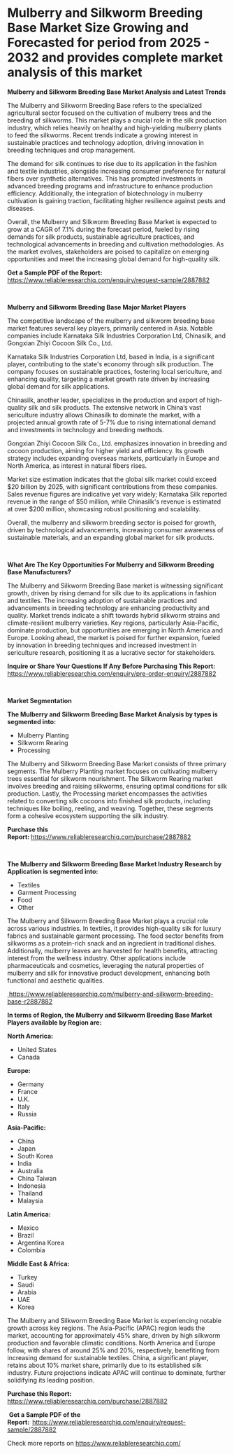 <p><h1>Mulberry and Silkworm Breeding Base Market Size Growing and Forecasted for period from 2025 - 2032 and provides complete market analysis of this market</h1></p><p><strong>Mulberry and Silkworm Breeding Base Market Analysis and Latest Trends</strong></p>
<p><p>The Mulberry and Silkworm Breeding Base refers to the specialized agricultural sector focused on the cultivation of mulberry trees and the breeding of silkworms. This market plays a crucial role in the silk production industry, which relies heavily on healthy and high-yielding mulberry plants to feed the silkworms. Recent trends indicate a growing interest in sustainable practices and technology adoption, driving innovation in breeding techniques and crop management. </p><p>The demand for silk continues to rise due to its application in the fashion and textile industries, alongside increasing consumer preference for natural fibers over synthetic alternatives. This has prompted investments in advanced breeding programs and infrastructure to enhance production efficiency. Additionally, the integration of biotechnology in mulberry cultivation is gaining traction, facilitating higher resilience against pests and diseases.</p><p>Overall, the Mulberry and Silkworm Breeding Base Market is expected to grow at a CAGR of 7.1% during the forecast period, fueled by rising demands for silk products, sustainable agriculture practices, and technological advancements in breeding and cultivation methodologies. As the market evolves, stakeholders are poised to capitalize on emerging opportunities and meet the increasing global demand for high-quality silk.</p></p>
<p><strong>Get a Sample PDF of the Report:&nbsp;</strong> <a href="https://www.reliableresearchiq.com/enquiry/request-sample/2887882?utm_campaign=2926&utm_medium=2&utm_source=Github&utm_content=ia&utm_term=14032025&utm_id=mulberry-and-silkworm-breeding-base">https://www.reliableresearchiq.com/enquiry/request-sample/2887882</a></p>
<p>&nbsp;</p>
<p><strong>Mulberry and Silkworm Breeding Base Major Market Players</strong></p>
<p><p>The competitive landscape of the mulberry and silkworm breeding base market features several key players, primarily centered in Asia. Notable companies include Karnataka Silk Industries Corporation Ltd, Chinasilk, and Gongxian Zhiyi Cocoon Silk Co., Ltd. </p><p>Karnataka Silk Industries Corporation Ltd, based in India, is a significant player, contributing to the state's economy through silk production. The company focuses on sustainable practices, fostering local sericulture, and enhancing quality, targeting a market growth rate driven by increasing global demand for silk applications.</p><p>Chinasilk, another leader, specializes in the production and export of high-quality silk and silk products. The extensive network in China’s vast sericulture industry allows Chinasilk to dominate the market, with a projected annual growth rate of 5-7% due to rising international demand and investments in technology and breeding methods.</p><p>Gongxian Zhiyi Cocoon Silk Co., Ltd. emphasizes innovation in breeding and cocoon production, aiming for higher yield and efficiency. Its growth strategy includes expanding overseas markets, particularly in Europe and North America, as interest in natural fibers rises.</p><p>Market size estimation indicates that the global silk market could exceed $20 billion by 2025, with significant contributions from these companies. Sales revenue figures are indicative yet vary widely; Karnataka Silk reported revenue in the range of $50 million, while Chinasilk's revenue is estimated at over $200 million, showcasing robust positioning and scalability.</p><p>Overall, the mulberry and silkworm breeding sector is poised for growth, driven by technological advancements, increasing consumer awareness of sustainable materials, and an expanding global market for silk products.</p></p>
<p>&nbsp;</p>
<p><strong>What Are The Key Opportunities For Mulberry and Silkworm Breeding Base Manufacturers?</strong></p>
<p><p>The Mulberry and Silkworm Breeding Base market is witnessing significant growth, driven by rising demand for silk due to its applications in fashion and textiles. The increasing adoption of sustainable practices and advancements in breeding technology are enhancing productivity and quality. Market trends indicate a shift towards hybrid silkworm strains and climate-resilient mulberry varieties. Key regions, particularly Asia-Pacific, dominate production, but opportunities are emerging in North America and Europe. Looking ahead, the market is poised for further expansion, fueled by innovation in breeding techniques and increased investment in sericulture research, positioning it as a lucrative sector for stakeholders.</p></p>
<p><strong>Inquire or Share Your Questions If Any Before Purchasing This Report:</strong> <a href="https://www.reliableresearchiq.com/enquiry/pre-order-enquiry/2887882?utm_campaign=2926&utm_medium=2&utm_source=Github&utm_content=ia&utm_term=14032025&utm_id=mulberry-and-silkworm-breeding-base">https://www.reliableresearchiq.com/enquiry/pre-order-enquiry/2887882</a></p>
<p>&nbsp;</p>
<p><strong>Market Segmentation</strong></p>
<p><strong>The Mulberry and Silkworm Breeding Base Market Analysis by types is segmented into:</strong></p>
<p><ul><li>Mulberry Planting</li><li>Silkworm Rearing</li><li>Processing</li></ul></p>
<p><p>The Mulberry and Silkworm Breeding Base Market consists of three primary segments. The Mulberry Planting market focuses on cultivating mulberry trees essential for silkworm nourishment. The Silkworm Rearing market involves breeding and raising silkworms, ensuring optimal conditions for silk production. Lastly, the Processing market encompasses the activities related to converting silk cocoons into finished silk products, including techniques like boiling, reeling, and weaving. Together, these segments form a cohesive ecosystem supporting the silk industry.</p></p>
<p><strong>Purchase this Report:&nbsp;</strong><a href="https://www.reliableresearchiq.com/purchase/2887882?utm_campaign=2926&utm_medium=2&utm_source=Github&utm_content=ia&utm_term=14032025&utm_id=mulberry-and-silkworm-breeding-base">https://www.reliableresearchiq.com/purchase/2887882</a></p>
<p>&nbsp;</p>
<p><strong>The Mulberry and Silkworm Breeding Base Market Industry Research by Application is segmented into:</strong></p>
<p><ul><li>Textiles</li><li>Garment Processing</li><li>Food</li><li>Other</li></ul></p>
<p><p>The Mulberry and Silkworm Breeding Base Market plays a crucial role across various industries. In textiles, it provides high-quality silk for luxury fabrics and sustainable garment processing. The food sector benefits from silkworms as a protein-rich snack and an ingredient in traditional dishes. Additionally, mulberry leaves are harvested for health benefits, attracting interest from the wellness industry. Other applications include pharmaceuticals and cosmetics, leveraging the natural properties of mulberry and silk for innovative product development, enhancing both functional and aesthetic qualities.</p></p>
<p><a href="https://www.reliableresearchiq.com/mulberry-and-silkworm-breeding-base-r2887882?utm_campaign=2926&utm_medium=2&utm_source=Github&utm_content=ia&utm_term=14032025&utm_id=mulberry-and-silkworm-breeding-base">&nbsp;https://www.reliableresearchiq.com/mulberry-and-silkworm-breeding-base-r2887882</a></p>
<p><strong>In terms of Region, the Mulberry and Silkworm Breeding Base Market Players available by Region are:</strong></p>
<p>
    <p> <strong> North America: </strong>
        <ul>
            <li>United States</li>
            <li>Canada</li>
        </ul>
        </p> 
    <p> <strong> Europe: </strong>
        <ul>
            <li>Germany</li>
            <li>France</li>
            <li>U.K.</li>
            <li>Italy</li>
            <li>Russia</li>
        </ul>
        </p> 
    <p> <strong> Asia-Pacific: </strong>
        <ul>
            <li>China</li>
            <li>Japan</li>
            <li>South Korea</li>
            <li>India</li>
            <li>Australia</li>
            <li>China Taiwan</li>
            <li>Indonesia</li>
            <li>Thailand</li>
            <li>Malaysia</li>
        </ul>
        </p> 
    <p> <strong> Latin America: </strong>
        <ul>
            <li>Mexico</li>
            <li>Brazil</li>
            <li>Argentina Korea</li>
            <li>Colombia</li>
        </ul>
        </p> 
    <p> <strong> Middle East & Africa: </strong>
        <ul>
            <li>Turkey</li>
            <li>Saudi</li>
            <li>Arabia</li>
            <li>UAE</li>
            <li>Korea</li>
        </ul>
    </p>
    </p>
<p><p>The Mulberry and Silkworm Breeding Base Market is experiencing notable growth across key regions. The Asia-Pacific (APAC) region leads the market, accounting for approximately 45% share, driven by high silkworm production and favorable climatic conditions. North America and Europe follow, with shares of around 25% and 20%, respectively, benefiting from increasing demand for sustainable textiles. China, a significant player, retains about 10% market share, primarily due to its established silk industry. Future projections indicate APAC will continue to dominate, further solidifying its leading position.</p></p>
<p><strong>Purchase this Report: </strong><a href="https://www.reliableresearchiq.com/purchase/2887882?utm_campaign=2926&utm_medium=2&utm_source=Github&utm_content=ia&utm_term=14032025&utm_id=mulberry-and-silkworm-breeding-base">https://www.reliableresearchiq.com/purchase/2887882</a></p>
<p>&nbsp;<strong>Get a Sample PDF of the Report:&nbsp;&nbsp;</strong><a href="https://www.reliableresearchiq.com/enquiry/request-sample/2887882?utm_campaign=2926&utm_medium=2&utm_source=Github&utm_content=ia&utm_term=14032025&utm_id=mulberry-and-silkworm-breeding-base">https://www.reliableresearchiq.com/enquiry/request-sample/2887882</a></p>
<p><strong></strong></p>
<p>Check more reports on <a href="https://www.reliableresearchiq.com/?utm_campaign=2926&utm_medium=2&utm_source=Github&utm_content=ia&utm_term=14032025&utm_id=mulberry-and-silkworm-breeding-base">https://www.reliableresearchiq.com/</a></p>